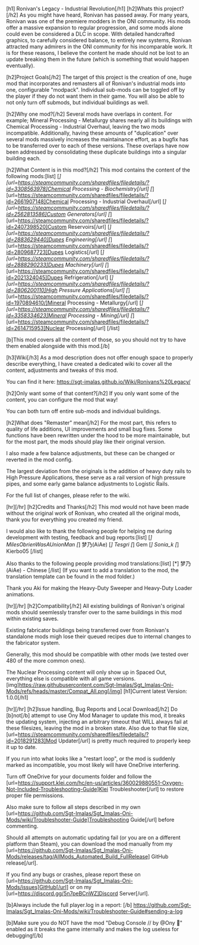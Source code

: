 ﻿[h1] Ronivan's Legacy - Industrial Revolution[/h1]
[h2]Whats this project?[/h2]
As you might have heard, Ronivan has passed away.
For many years, Ronivan was one of the premiere modders in the ONI community.
His mods offer a massive expansion to regular progression, and some mods alone could even be considered a DLC in scope.
With detailed handcrafted graphics, to carefully considered balance, to entirely new systems, Ronivan attracted many admirers in the ONI community for his incomparable work.
It is for these reasons, I believe the content he made should not be lost to an update breaking them in the future (which is something that would happen eventually).

[h2]Project Goals[/h2]
The target of this project is the creation of one, huge mod that incorporates and remasters all of Ronivan's industrial mods into one, configurable "modpack".
Individual sub-mods can be toggled off by the player if they do not want them in their game.
You will also be able to not only turn off submods, but individual buildings as well.

[h2]Why one mod?[/h2]
Several mods have overlaps in content.
For example; Mineral Processing - Metallurgy shares nearly all its buildings with Chemical Processing - Industrial Overhaul, leaving the two mods incompatible.
Additionally, having these amounts of "duplication" over several mods massively increases the maintainance effort, as a bugfix has to be transferred over to each of these versions.
These overlaps have now been addressed by consolidating these duplicate buildings into a singular building each.

[h2]What Content is in this mod?[/h2]
This mod contains the content of the following mods:[list]
[*][url=https://steamcommunity.com/sharedfiles/filedetails/?id=3308563978]Chemical Processing - Biochemistry[/url]
[*][url=https://steamcommunity.com/sharedfiles/filedetails/?id=2661907148]Chemical Processing - Industrial Overhaul[/url]
[*][url=https://steamcommunity.com/sharedfiles/filedetails/?id=2562813586]Custom Generators[/url]
[*][url=https://steamcommunity.com/sharedfiles/filedetails/?id=2407398520]Custom Reservoirs[/url]
[*][url=https://steamcommunity.com/sharedfiles/filedetails/?id=2883629440]Dupes Engineering[/url]
[*][url=https://steamcommunity.com/sharedfiles/filedetails/?id=2809687723]Dupes Logistics[/url]
[*][url=https://steamcommunity.com/sharedfiles/filedetails/?id=2888290233]Dupes Machinery[/url]
[*][url=https://steamcommunity.com/sharedfiles/filedetails/?id=2021324045]Dupes Refrigeration[/url]
[*][url=https://steamcommunity.com/sharedfiles/filedetails/?id=2806200110]High Pressure Applications[/url]
[*][url=https://steamcommunity.com/sharedfiles/filedetails/?id=1970894610/]Mineral Processing - Metallurgy[/url]
[*][url=https://steamcommunity.com/sharedfiles/filedetails/?id=3358334623]Mineral Processing - Mining[/url]
[*][url=https://steamcommunity.com/sharedfiles/filedetails/?id=2614715953]Nuclear Processing[/url] [/list]

[b]This mod covers all the content of those, so you should not try to have them enabled alongside with this mod.[/b]

[h3]Wiki[/h3]
As a mod description does not offer enough space to properly describe everything, I have created a dedicated wiki to cover all the content, adjustments and tweaks of this mod.

You can find it here: https://sgt-imalas.github.io/Wiki/Ronivans%20Legacy/

[h2]Only want some of that content?[/h2]
If you only want some of the content, you can configure the mod that way!

You can both turn off entire sub-mods and individual buildings.

[h2]What does "Remaster" mean[/h2]
For the most part, this refers to quality of life additions, UI improvements and small bug fixes.
Some functions have been rewritten under the hood to be more maintainable, but for the most part, the mods should play like their original version.

I also made a few balance adjustments, but these can be changed or reverted in the mod config.

The largest deviation from the originals is the addition of heavy duty rails to High Pressure Applications, these serve as a rail version of high pressure pipes, and some early game balance adjustments to Logistic Rails.

For the full list of changes, please refer to the wiki.

[hr][/hr]
[h2]Credits and Thanks[/h2]
This mod would not have been made without the original work of Ronivan, who created all the original mods,
thank you for everything you created my friend.

I would also like to thank the following people for helping me during development with testing, feedback and bug reports:[list]
[*] MilesObrienWasAUnionMan
[*] 梦乃(AiAe)
[*] Tesgri
[*] Gem
[*] Sonia_k 
[*] Kierbo05
[/list]

Also thanks to the following people providing mod translations:[list]
[*] 梦乃(AiAe) - Chinese
[/list]
(If you want to add a translation to the mod, the translation template can be found in the mod folder.)

Thank you Aki for making the Heavy-Duty Sweeper and Heavy-Duty Loader animations.

[hr][/hr]
[h2]Compatibility[/h2]
All existing buildings of Ronivan's original mods should seemlessly transfer over to the same buildings in this mod within existing saves.

Existing fabricator buildings being transferred over from Ronivan's standalone mods migh lose their queued recipes due to internal changes to the fabricator system.

Generally, this mod should be compatible with other mods (we tested over 480 of the more common ones).

The Nuclear Processing content will only show up in Spaced Out, everything else is compatible with all game versions.
[img]https://raw.githubusercontent.com/Sgt-Imalas/Sgt_Imalas-Oni-Mods/refs/heads/master/Compat_All.png[/img]
[h1]Current latest Version: 1.0.0[/h1]

[hr][/hr]
[h2]Issue handling, Bug Reports and Local Download[/h2]
Do [b]not[/b] attempt to use Ony Mod Manager to update this mod, it breaks the updating system, injecting an arbitrary timeout that WILL always fail at these filesizes, leaving the mod in a broken state.
Also due to that file size, [url=https://steamcommunity.com/sharedfiles/filedetails/?id=2018291283]Mod Updater[/url] is pretty much required to properly keep it up to date.


If you run into what looks like a "restart loop", or the mod is suddenly marked as incompatible, you most likely will have OneDrive interfering. 

Turn off OneDrive for your documents folder and follow the [url=https://support.klei.com/hc/en-us/articles/360029880551-Oxygen-Not-Included-Troubleshooting-Guide]Klei Troubleshooter[/url] to restore proper file permissions.

Also make sure to follow all steps described in my own [url=https://github.com/Sgt-Imalas/Sgt_Imalas-Oni-Mods/wiki/Troubleshooter-Guide]Troubleshooting Guide[/url] before commenting.



Should all attempts on automatic updating fail (or you are on a different platform than Steam), you can download the mod manually from my [url=https://github.com/Sgt-Imalas/Sgt_Imalas-Oni-Mods/releases/tag/AllMods_Automated_Build_FullRelease] GitHub release[/url].


If you find any bugs or crashes, please report these on [url=https://github.com/Sgt-Imalas/Sgt_Imalas-Oni-Mods/issues]GitHub[/url] or on my [url=https://discord.gg/5n7peBCnWZ]Discord Server[/url].

[b]Always include the full player.log in a report: [/b] https://github.com/Sgt-Imalas/Sgt_Imalas-Oni-Mods/wiki/Troubleshooter-Guide#sending-a-log

[b]Make sure you do NOT have the mod "Debug Console // by @Ony 👾" enabled as it breaks the game internally and makes the log useless for debugging![/b]